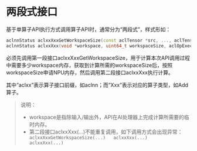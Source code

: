 # 两段式接口

基于单算子API执行方式调用算子API时，通常分为“两段式”，样式形如：

```Cpp
aclnnStatus aclxxXxxGetWorkspaceSize(const aclTensor *src, ..., aclTensor *out, ..., uint64_t *workspaceSize, aclOpExecutor **executor);
aclnnStatus aclxxXxx(void *workspace, uint64_t workspaceSize, aclOpExecutor *executor, aclrtStream stream);
```

必须先调用第一段接口aclxxXxxGetWorkspaceSize，用于计算本次API调用过程中需要多少workspace内存，获取到计算所需的workspaceSize后，按照workspaceSize申请NPU内存，然后调用第二段接口aclxxXxx执行计算。

其中“aclxx”表示算子接口前缀，如aclnn；而“Xxx”表示对应的算子类型，如Add算子。

> 说明：
>-   workspace是指除输入/输出外，API在AI处理器上完成计算所需要的临时内存。
>-   第二段接口aclxxXxx(...)不能重复调用，如下调用方式会出现异常：
    ```     
    aclxxXxxGetWorkspaceSize(...)  
    aclxxXxx(...)   
    aclxxXxx(...)
    ```

